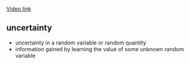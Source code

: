 [Video link](https://www.youtube.com/watch?v=LodZWzrbayY])

## uncertainty
- uncertainty in a random variable or random quantity
- information gained by learning the value of some unknown random variable
